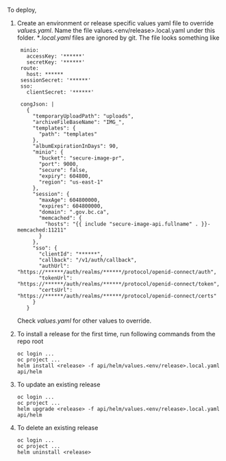 To deploy,

1. Create an environment or release specific values yaml file to override _values.yaml_. Name the file values.<env/release>.local.yaml under this folder. \*_.local.yaml_ files are ignored by git. The file looks something like

   ```
    minio:
      accessKey: '******'
      secretKey: '******'
    route:
      host: ******
    sessionSecret: '******'
    sso:
      clientSecret: '******'

    congJson: |
      {
        "temporaryUploadPath": "uploads",
        "archiveFileBaseName": "IMG_",
        "templates": {
          "path": "templates"
        },
        "albumExpirationInDays": 90,
        "minio": {
          "bucket": "secure-image-pr",
          "port": 9000,
          "secure": false,
          "expiry": 604800,
          "region": "us-east-1"
        },
        "session": {
          "maxAge": 604800000,
          "expires": 604800000,
          "domain": ".gov.bc.ca",
          "memcached": {
            "hosts": "{{ include "secure-image-api.fullname" . }}-memcached:11211"
          }
        },
        "sso": {
          "clientId": "******",
          "callback": "/v1/auth/callback",
          "authUrl": "https://******/auth/realms/******/protocol/openid-connect/auth",
          "tokenUrl": "https://******/auth/realms/******/protocol/openid-connect/token",
          "certsUrl": "https://******/auth/realms/******/protocol/openid-connect/certs"
        }
      }

   ```

   Check _values.yaml_ for other values to override.

2. To install a release for the first time, run following commands from the repo root
   ```
   oc login ...
   oc project ...
   helm install <release> -f api/helm/values.<env/release>.local.yaml api/helm
   ```
3. To update an existing release
   ```
   oc login ...
   oc project ...
   helm upgrade <release> -f api/helm/values.<env/release>.local.yaml api/helm
   ```
4. To delete an existing release
   ```
   oc login ...
   oc project ...
   helm uninstall <release>
   ```
